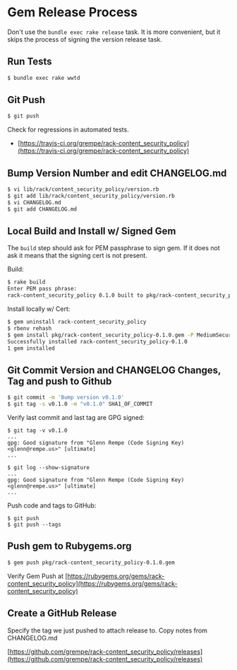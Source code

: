 # Gem Release Process

Don't use the `bundle exec rake release` task. It is more convenient,
but it skips the process of signing the version release task.

## Run Tests

```sh
$ bundle exec rake wwtd
```

## Git Push

```sh
$ git push
```

Check for regressions in automated tests.

* [https://travis-ci.org/grempe/rack-content_security_policy](https://travis-ci.org/grempe/rack-content_security_policy)

## Bump Version Number and edit CHANGELOG.md

```sh
$ vi lib/rack/content_security_policy/version.rb
$ git add lib/rack/content_security_policy/version.rb
$ vi CHANGELOG.md
$ git add CHANGELOG.md
```

## Local Build and Install w/ Signed Gem

The `build` step should ask for PEM passphrase to sign gem. If it does
not ask it means that the signing cert is not present.

Build:

```sh
$ rake build
Enter PEM pass phrase:
rack-content_security_policy 0.1.0 built to pkg/rack-content_security_policy-0.1.0.gem
```

Install locally w/ Cert:

```sh
$ gem uninstall rack-content_security_policy
$ rbenv rehash
$ gem install pkg/rack-content_security_policy-0.1.0.gem -P MediumSecurity
Successfully installed rack-content_security_policy-0.1.0
1 gem installed
```

## Git Commit Version and CHANGELOG Changes, Tag and push to Github

```sh
$ git commit -m 'Bump version v0.1.0'
$ git tag -s v0.1.0 -m "v0.1.0" SHA1_OF_COMMIT
```

Verify last commit and last tag are GPG signed:

```
$ git tag -v v0.1.0
...
gpg: Good signature from "Glenn Rempe (Code Signing Key) <glenn@rempe.us>" [ultimate]
...
```

```
$ git log --show-signature
...
gpg: Good signature from "Glenn Rempe (Code Signing Key) <glenn@rempe.us>" [ultimate]
...
```

Push code and tags to GitHub:

```
$ git push
$ git push --tags
```

## Push gem to Rubygems.org

```sh
$ gem push pkg/rack-content_security_policy-0.1.0.gem
```

Verify Gem Push at [https://rubygems.org/gems/rack-content_security_policy](https://rubygems.org/gems/rack-content_security_policy)

## Create a GitHub Release

Specify the tag we just pushed to attach release to. Copy notes from CHANGELOG.md

[https://github.com/grempe/rack-content_security_policy/releases](https://github.com/grempe/rack-content_security_policy/releases)
